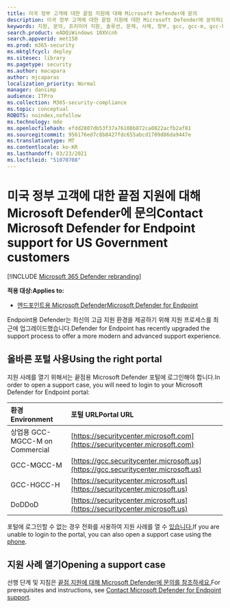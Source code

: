 ```yaml
---
title: 미국 정부 고객에 대한 끝점 지원에 대해 Microsoft Defender에 문의
description: 미국 정부 고객에 대한 끝점 지원에 대한 Microsoft Defender에 문의하는 방법에 대해 자세히 알아보시고
keywords: 지원, 문의, 프리미어 지원, 솔루션, 문제, 사례, 정부, gcc, gcc-m, gcc-h, defender, 끝점, mdatp, mde
search.product: eADQiWindows 10XVcnh
search.appverid: met150
ms.prod: m365-security
ms.mktglfcycl: deploy
ms.sitesec: library
ms.pagetype: security
ms.author: macapara
author: mjcaparas
localization_priority: Normal
manager: dansimp
audience: ITPro
ms.collection: M365-security-compliance
ms.topic: conceptual
ROBOTS: noindex,nofollow
ms.technology: mde
ms.openlocfilehash: efdd2807db53f37a76108b872ca0822acfb2af81
ms.sourcegitcommit: 956176ed7c8b8427fdc655abcd1709d86da9447e
ms.translationtype: MT
ms.contentlocale: ko-KR
ms.lasthandoff: 03/23/2021
ms.locfileid: "51070708"
---
```

# <a name="contact-microsoft-defender-for-endpoint-support-for-us-government-customers"></a><span data-ttu-id="b0822-104">미국 정부 고객에 대한 끝점 지원에 대해 Microsoft Defender에 문의</span><span class="sxs-lookup"><span data-stu-id="b0822-104">Contact Microsoft Defender for Endpoint support for US Government customers</span></span>

[!INCLUDE [Microsoft 365 Defender rebranding](../../includes/microsoft-defender.md)]


<span data-ttu-id="b0822-105">**적용 대상:**</span><span class="sxs-lookup"><span data-stu-id="b0822-105">**Applies to:**</span></span>
- [<span data-ttu-id="b0822-106">엔드포인트용 Microsoft Defender</span><span class="sxs-lookup"><span data-stu-id="b0822-106">Microsoft Defender for Endpoint</span></span>](https://go.microsoft.com/fwlink/?linkid=2154037)

<span data-ttu-id="b0822-107">Endpoint용 Defender는 최신의 고급 지원 환경을 제공하기 위해 지원 프로세스를 최근에 업그레이드했습니다.</span><span class="sxs-lookup"><span data-stu-id="b0822-107">Defender for Endpoint has recently upgraded the support process to offer a more modern and advanced support experience.</span></span>

## <a name="using-the-right-portal"></a><span data-ttu-id="b0822-108">올바른 포털 사용</span><span class="sxs-lookup"><span data-stu-id="b0822-108">Using the right portal</span></span>
<span data-ttu-id="b0822-109">지원 사례를 열기 위해서는 끝점용 Microsoft Defender 포털에 로그인해야 합니다.</span><span class="sxs-lookup"><span data-stu-id="b0822-109">In order to open a support case, you will need to login to your Microsoft Defender for Endpoint portal:</span></span>

<span data-ttu-id="b0822-110">환경</span><span class="sxs-lookup"><span data-stu-id="b0822-110">Environment</span></span> | <span data-ttu-id="b0822-111">포털 URL</span><span class="sxs-lookup"><span data-stu-id="b0822-111">Portal URL</span></span>
:---|:---
<span data-ttu-id="b0822-112">상업용 GCC-M</span><span class="sxs-lookup"><span data-stu-id="b0822-112">GCC-M on Commercial</span></span> | [https://securitycenter.microsoft.com](https://securitycenter.microsoft.com)
<span data-ttu-id="b0822-113">GCC-M</span><span class="sxs-lookup"><span data-stu-id="b0822-113">GCC-M</span></span> | [https://gcc.securitycenter.microsoft.us](https://gcc.securitycenter.microsoft.us)
<span data-ttu-id="b0822-114">GCC-H</span><span class="sxs-lookup"><span data-stu-id="b0822-114">GCC-H</span></span> | [https://securitycenter.microsoft.us](https://securitycenter.microsoft.us)
<span data-ttu-id="b0822-115">DoD</span><span class="sxs-lookup"><span data-stu-id="b0822-115">DoD</span></span> | [https://securitycenter.microsoft.us](https://securitycenter.microsoft.us)

<span data-ttu-id="b0822-116">포털에 로그인할 수 없는 경우 전화를 사용하여 지원 사례를 열 수 [있습니다.](https://docs.microsoft.com/microsoft-365/admin/contact-support-for-business-products?view=o365-worldwide&tabs=phone&preserve-view=true)</span><span class="sxs-lookup"><span data-stu-id="b0822-116">If you are unable to login to the portal, you can also open a support case using the [phone](https://docs.microsoft.com/microsoft-365/admin/contact-support-for-business-products?view=o365-worldwide&tabs=phone&preserve-view=true).</span></span>

## <a name="opening-a-support-case"></a><span data-ttu-id="b0822-117">지원 사례 열기</span><span class="sxs-lookup"><span data-stu-id="b0822-117">Opening a support case</span></span>
<span data-ttu-id="b0822-118">선행 단계 및 지침은 [끝점 지원에 대해 Microsoft Defender에 문의를 참조하세요.](contact-support.md)</span><span class="sxs-lookup"><span data-stu-id="b0822-118">For prerequisites and instructions, see [Contact Microsoft Defender for Endpoint support](contact-support.md).</span></span>
